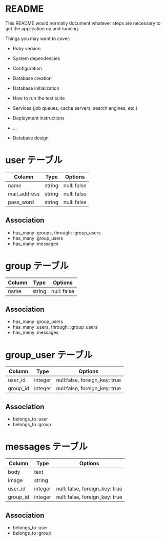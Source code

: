 # README

This README would normally document whatever steps are necessary to get the
application up and running.

Things you may want to cover:

* Ruby version

* System dependencies

* Configuration

* Database creation

* Database initialization

* How to run the test suite

* Services (job queues, cache servers, search engines, etc.)

* Deployment instructions

* ...

* Database design 

# user テーブル
|Column|Type|Options|
|------|----|-------|
|name|string|null: false|
|mail_address|string|null: false|
|pass_word|string|null: false|

## Association
- has_many :groups, through: :group_users
- has_many :group_users
- has_many :messages

# group テーブル
|Column|Type|Options|
|------|----|-------|
|name|string|null: false|

## Association
- has_many :group_users
- has_many :users, through: :group_users
- has_meny :messages

# group_user テーブル
|Column|Type|Options|
|------|----|-------|
|user_id|integer|null:false, foreign_key: true|
|group_id|integer|null:false, foreign_key: true|

## Association
- belongs_to :user
- belongs_to :group

# messages テーブル
|Column|Type|Options|
|------|----|-------|
|body|text||
|image|string||
|user_id|integer|null: false, foreign_key: true|
|group_id|integer|null: false, foreign_key: true|

## Association
- belongs_to :user
- belongs_to :group
